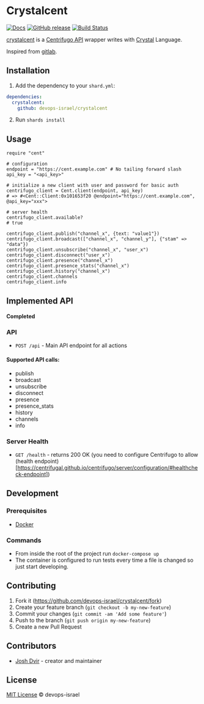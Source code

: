 # Crystalcent

[![Docs](https://img.shields.io/badge/docs-available-brightgreen.svg)](https://devops-israel.github.io/crystalcent/)
[![GitHub release](https://img.shields.io/github/release/devops-israel/crystalcent.svg)](https://github.com/devops-israel/crystalcent/releases)
[![Build Status](https://travis-ci.org/devops-israel/crystalcent.svg?branch=master)](https://travis-ci.org/devops-israel/crystalcent)


[crystalcent](https://github.com/devops-israel/crystalcent) is a [Centrifugo API](https://centrifugal.github.io/centrifugo/server/http_api/) wrapper writes with [Crystal](http://crystal-lang.org/) Language.

Inspired from [gitlab](https://github.com/icyleaf/gitlab.cr).

## Installation

1. Add the dependency to your `shard.yml`:

```yaml
dependencies:
  crystalcent:
    github: devops-israel/crystalcent
```

2. Run `shards install`

## Usage

```crystal
require "cent"

# configuration
endpoint = "https://cent.example.com" # No tailing forward slash
api_key = "<api_key>"

# initialize a new client with user and password for basic auth
centrifugo_client = Cent.client(endpoint, api_key)
# => #<Cent::Client:0x101653f20 @endpoint="https://cent.example.com", @api_key="xxx">

# server health
centrifugo_client.available?
# true

centrifugo_client.publish("channel_x", {text: "value1"})
centrifugo_client.broadcast(["channel_x", "channel_y"], {"stam" => "data"})
centrifugo_client.unsubscribe("channel_x", "user_x")
centrifugo_client.disconnect("user_x")
centrifugo_client.presence("channel_x")
centrifugo_client.presence_stats("channel_x")
centrifugo_client.history("channel_x")
centrifugo_client.channels
centrifugo_client.info
```

## Implemented API

#### Completed

### API
- `POST /api` - Main API endpoint for all actions

#### Supported API calls:

* publish
* broadcast
* unsubscribe
* disconnect
* presence
* presence_stats
* history
* channels
* info

### Server Health
- `GET /health` - returns 200 OK (you need to configure Centrifugo to allow (health endpoint)[https://centrifugal.github.io/centrifugo/server/configuration/#healthcheck-endpoint])

## Development

### Prerequisites

* [Docker](https://www.docker.com/products/docker-desktop)

### Commands

* From inside the root of the project run `docker-compose up`
* The container is configured to run tests every time a file is changed so just start developing.

## Contributing

1. Fork it (https://github.com/devops-israel/crystalcent/fork)
2. Create your feature branch (`git checkout -b my-new-feature`)
3. Commit your changes (`git commit -am 'Add some feature'`)
4. Push to the branch (`git push origin my-new-feature`)
5. Create a new Pull Request

## Contributors

- [Josh Dvir](https://github.com/joshdvir) - creator and maintainer

## License

[MIT License](https://github.com/devops-israel/crystalcent/blob/master/LICENSE) © devops-israel